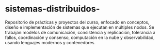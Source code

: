 # sistemas-distribuidos-
Repositorio de prácticas y proyectos del curso, enfocado en conceptos, diseño e implementación de sistemas que ejecutan en múltiples nodos. Se trabajan modelos de comunicación, consistencia y replicación, tolerancia a fallos, coordinación y consenso, computación en la nube y observabilidad, usando lenguajes modernos y contenedores. 
